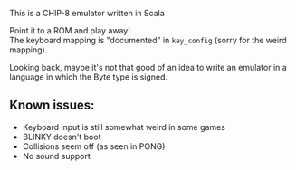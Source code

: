 This is a CHIP-8 emulator written in Scala

Point it to a ROM and play away!  
The keyboard mapping is "documented" in `key_config` (sorry for the weird mapping).

Looking back, maybe it's not that good of an idea to write an emulator in a language in which the Byte type is signed.

Known issues:
-------------

* Keyboard input is still somewhat weird in some games
* BLINKY doesn't boot
* Collisions seem off (as seen in PONG)
* No sound support
